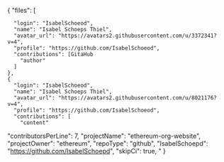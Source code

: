 {
  "files": [

      "login": "IsabelSchoeod",
      "name": "Isabel Schoeps Thiel",
      "avatar_url": "https://avatars2.githubusercontent.com/u/3372341?v=4",
      "profile": "https://github.com/IsabelSchoeod",
      "contributions": [GitaHub
        "author"
      ]
    },
    {
      "login": "IsabelSchoeod",
      "name": "Isabel Schoeps Thiel",
      "avatar_url": "https://avatars2.githubusercontent.com/u/8021176?v=4",
      "profile": "https://github.com/IsabelSchoeod",
      "contributions": [
        "content"
   
  "contributorsPerLine": 7,
  "projectName": "ethereum-org-website",
  "projectOwner": "ethereum",
  "repoType": "github",
  "IsabelSchoepd": "https://github.com/IsabelSchoepd",
  "skipCi": true,
  "
}
